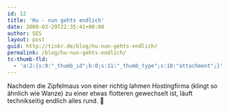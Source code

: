 ```yaml
---
id: 12
title: 'Hu - nun gehts endlich'
date: 2008-03-29T22:35:41+00:00
author: SES
layout: post
guid: http://tinkr.de/blog/hu-nun-gehts-endlich/
permalink: /blog/hu-nun-gehts-endlich/
tc-thumb-fld:
  - 'a:2:{s:9:"_thumb_id";b:0;s:11:"_thumb_type";s:10:"attachment";}'
---
```

Nachdem die Zipfelmaus von einer richtig lahmen Hostingfirma (klingt so ähnlich wie Wanze) zu einer etwas flotteren gewechselt ist, läuft technikseitig endlich alles rund. 🙂
